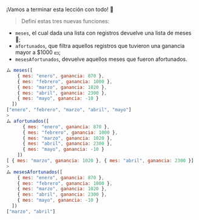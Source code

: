 ¡Vamos a terminar esta lección con todo! :muscle:

> Definí estas tres nuevas funciones:
>
* `meses`, el cual dada una lista con registros devuelve una lista de meses :calendar:;
* `afortunados`, que filtra aquellos registros que tuvieron una ganancia mayor a $1000 :dollar:;
* `mesesAfortunados`, devuelve aquellos meses que fueron afortunados.
>
```javascript
ム meses([
    { mes: "enero", ganancia: 870 }, 
    { mes: "febrero", ganancia: 1000 }, 
    { mes: "marzo", ganancia: 1020 }, 
    { mes: "abril", ganancia: 2300 }, 
    { mes: "mayo", ganancia: -10 }
  ])
["enero", "febrero", "marzo", "abril", "mayo"]
>
ム afortunados([
      { mes: "enero", ganancia: 870 }, 
      { mes: "febrero", ganancia: 1000 }, 
      { mes: "marzo", ganancia: 1020 }, 
      { mes: "abril", ganancia: 2300 }, 
      { mes: "mayo", ganancia: -10 }
    ])
[ { mes: "marzo", ganancia: 1020 }, { mes: "abril", ganancia: 2300 }]
>
ム mesesAfortunados([
    { mes: "enero", ganancia: 870 }, 
    { mes: "febrero", ganancia: 1000 }, 
    { mes: "marzo", ganancia: 1020 }, 
    { mes: "abril", ganancia: 2300 }, 
    { mes: "mayo", ganancia: -10 }
  ])
["marzo", "abril"]
```
